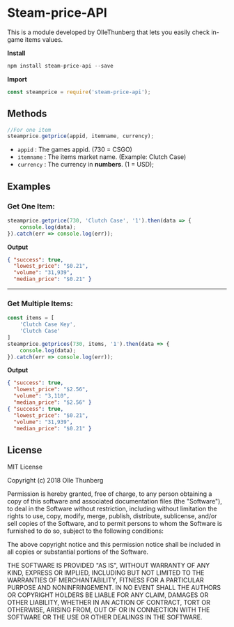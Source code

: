 # Steam-price-API
This is a module developed by OlleThunberg that lets you easily check in-game items values.

**Install**
```js
npm install steam-price-api --save
```

**Import**
```js
const steamprice = require('steam-price-api');
```

## Methods
```js
//For one item
steamprice.getprice(appid, itemname, currency);
```
- `appid` : The games appid. (730 = CSGO)
- `itemname` : The items market name. (Example: Clutch Case)
- `currency` : The currency in **numbers**. (1 = USD);

## Examples

### Get One Item: 
```js
steamprice.getprice(730, 'Clutch Case', '1').then(data => {
    console.log(data);
}).catch(err => console.log(err));
```
**Output**
```json
{ "success": true,
  "lowest_price": "$0.21",
  "volume": "31,939",
  "median_price": "$0.21" }
```

---


### Get Multiple Items:
```js
const items = [
    'Clutch Case Key',
    'Clutch Case'
]
steamprice.getprices(730, items, '1').then(data => {
    console.log(data);
}).catch(err => console.log(err));
```
**Output**
```json
{ "success": true,
  "lowest_price": "$2.56",
  "volume": "3,110",
  "median_price": "$2.56" }
{ "success": true,
  "lowest_price": "$0.21",
  "volume": "31,939",
  "median_price": "$0.21" }
```
## License
MIT License

Copyright (c) 2018 Olle Thunberg

Permission is hereby granted, free of charge, to any person obtaining a copy
of this software and associated documentation files (the "Software"), to deal
in the Software without restriction, including without limitation the rights
to use, copy, modify, merge, publish, distribute, sublicense, and/or sell
copies of the Software, and to permit persons to whom the Software is
furnished to do so, subject to the following conditions:

The above copyright notice and this permission notice shall be included in all
copies or substantial portions of the Software.

THE SOFTWARE IS PROVIDED "AS IS", WITHOUT WARRANTY OF ANY KIND, EXPRESS OR
IMPLIED, INCLUDING BUT NOT LIMITED TO THE WARRANTIES OF MERCHANTABILITY,
FITNESS FOR A PARTICULAR PURPOSE AND NONINFRINGEMENT. IN NO EVENT SHALL THE
AUTHORS OR COPYRIGHT HOLDERS BE LIABLE FOR ANY CLAIM, DAMAGES OR OTHER
LIABILITY, WHETHER IN AN ACTION OF CONTRACT, TORT OR OTHERWISE, ARISING FROM,
OUT OF OR IN CONNECTION WITH THE SOFTWARE OR THE USE OR OTHER DEALINGS IN THE
SOFTWARE.